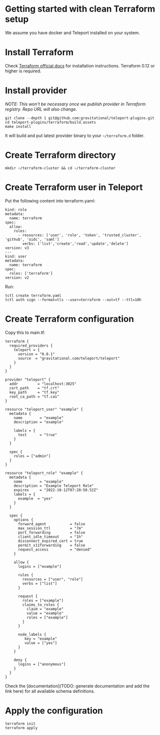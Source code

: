 # Getting started with clean Terraform setup

We assume you have docker and Teleport installed on your system.

# Install Terraform

Check [Terraform official docs](https://learn.hashicorp.com/tutorials/terraform/install-cli) for installation instructions. Terraform 0.12 or higher is required.

# Install provider

_NOTE: This won't be necessary once we publish provider in Terraform registry. Repo URL will also change._

```
git clone --depth 1 git@github.com:gravitational/teleport-plugins.git
cd teleport-plugins/terraform/build.assets
make install
```

It will build and put latest provider binary to your `~/terraform.d` folder. 

# Create Terraform directory

```
mkdir ~/terraform-cluster && cd ~/terraform-cluster
```

# Create Terraform user in Teleport

Put the following content into terraform.yaml:

```
kind: role
metadata:
  name: terraform
spec:
  allow:
    rules:
      - resources: ['user', 'role', 'token', 'trusted_cluster', 'github', 'oidc', 'saml']
        verbs: ['list','create','read','update','delete']
version: v3
---
kind: user
metadata:
  name: terraform
spec:
  roles: ['terraform']
version: v2
```

Run:

```
tctl create terraform.yaml
tctl auth sign --format=tls --user=terraform --out=tf --ttl=10h
```

# Create Terraform configuration

Copy this to main.tf:

```
terraform {
  required_providers {
    teleport = {
      version = "0.0.1"
      source  = "gravitational.com/teleport/teleport"
    }
  }
}

provider "teleport" {
  addr         = "localhost:3025"
  cert_path    = "tf.crt"
  key_path     = "tf.key"
  root_ca_path = "tf.cas"
}

resource "teleport_user" "example" {
  metadata {
    name        = "example"
    description = "example"

    labels = {
      test      = "true"
    }
  }

  spec {
    roles = ["admin"]
  }
}

resource "teleport_role" "example" {
  metadata {
    name        = "example"
    description = "Example Teleport Role"
    expires     = "2022-10-12T07:20:50.52Z"
    labels = {
      example  = "yes"      
    }
  }
  
  spec {
    options {
      forward_agent           = false
      max_session_ttl         = "7m"
      port_forwarding         = false
      client_idle_timeout     = "1h"
      disconnect_expired_cert = true
      permit_x11forwarding    = false
      request_access          = "denied"
    }

    allow {
      logins = ["example"]

      rules {
        resources = ["user", "role"]
        verbs = ["list"]
      }

      request {
        roles = ["example"]
        claims_to_roles {
          claim = "example"
          value = "example"
          roles = ["example"]
        }
      }

      node_labels {
         key = "example"
         value = ["yes"]
      }
    }

    deny {
      logins = ["anonymous"]
    }
  }
}
```

Check the [documentation](TODO: generate documentation and add the link here) for all available schema definitions.

# Apply the configuration

```
terraform init
terraform apply
```